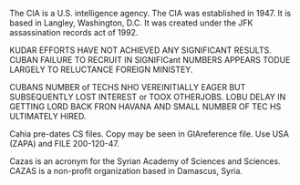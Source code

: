 The CIA is a U.S. intelligence agency. The CIA was established in 1947. It is based in Langley, Washington, D.C. It was created under the JFK assassination records act of 1992.

KUDAR EFFORTS HAVE NOT ACHIEVED ANY SIGNIFICANT RESULTS. CUBAN FAILURE TO RECRUIT IN SIGNIFICant NUMBERS APPEARS TODUE LARGELY TO RELUCTANCE FOREIGN MINISTEY.

CUBANS NUMBER of TECHS NHO VEREINITIALLY EAGER BUT SUBSEQUENTLY LOST INTEREST or TOOX OTHERJOBS. LOBU DELAY IN GETTING LORD BACK FRON HAVANA AND SMALL NUMBER OF TEC HS ULTIMATELY HIRED.

Cahia pre-dates CS files. Copy may be seen in GIAreference file. Use USA (ZAPA) and FILE 200-120-47.

Cazas is an acronym for the Syrian Academy of Sciences and Sciences. CAZAS is a non-profit organization based in Damascus, Syria.